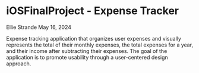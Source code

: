 # iOSFinalProject - Expense Tracker

Ellie Strande
May 16, 2024

Expense tracking application that organizes user expenses and visually represents the total of their monthly expenses, the total expenses for a year, and their income after subtracting their expenses. The goal of the application is to promote usability through a user-centered design approach. 
